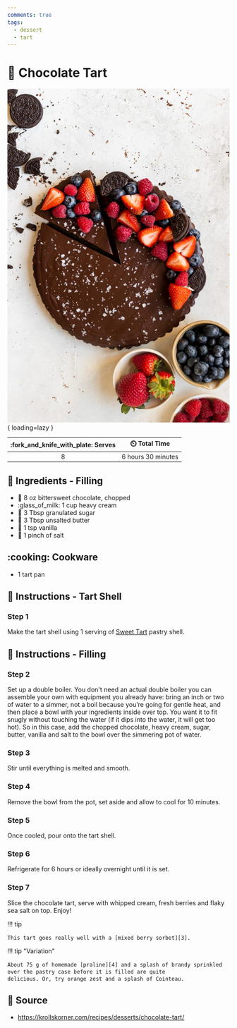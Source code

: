 ```yaml
---
comments: true
tags:
  - dessert
  - tart
---
```

# :chocolate_bar: Chocolate Tart

![Chocolate Tart][1]{ loading=lazy }

| :fork_and_knife_with_plate: Serves | :timer_clock: Total Time |
|:----------------------------------:|:-----------------------: |
| 8 | 6 hours 30 minutes |

## :salt: Ingredients - Filling

- :chocolate_bar: 8 oz bittersweet chocolate, chopped
- :glass_of_milk: 1 cup heavy cream
- :candy: 3 Tbsp granulated sugar
- :butter: 3 Tbsp unsalted butter
- :icecream: 1 tsp vanilla
- :salt: 1 pinch of salt

## :cooking: Cookware

- 1 tart pan

## :pencil: Instructions - Tart Shell

### Step 1

Make the tart shell using 1 serving of [Sweet Tart][2] pastry shell.

## :pencil: Instructions - Filling

### Step 2

Set up a double boiler. You don't need an actual double boiler you can assemble your own with equipment you already
have: bring an inch or two of water to a simmer, not a boil because you’re going for gentle heat, and then place a bowl
with your ingredients inside over top. You want it to fit snugly without touching the water (if it dips into the water,
it will get too hot). So in this case, add the chopped chocolate, heavy cream, sugar, butter, vanilla and salt to the
bowl over the simmering pot of water.

### Step 3

Stir until everything is melted and smooth.

### Step 4

Remove the bowl from the pot, set aside and allow to cool for 10 minutes.

### Step 5

Once cooled, pour onto the tart shell.

### Step 6

Refrigerate for 6 hours or ideally overnight until it is set.

### Step 7

Slice the chocolate tart, serve with whipped cream, fresh berries and flaky sea salt on top. Enjoy!

!!! tip

    This tart goes really well with a [mixed berry sorbet][3].

!!! tip "Variation"

    About 75 g of homemade [praline][4] and a splash of brandy sprinkled over the pastry case before it is filled are quite
    delicious. Or, try orange zest and a splash of Cointeau.

## :link: Source

- <https://krollskorner.com/recipes/desserts/chocolate-tart/>

[1]: <../../assets/images/chocolate-tart.jpg>
[2]: <../../ingredients/pastry-dough/sweet-tart.md>
[3]: <../fruit-sorbet.md>
[4]: <../../desserts/new-orleans-pralines.md>
